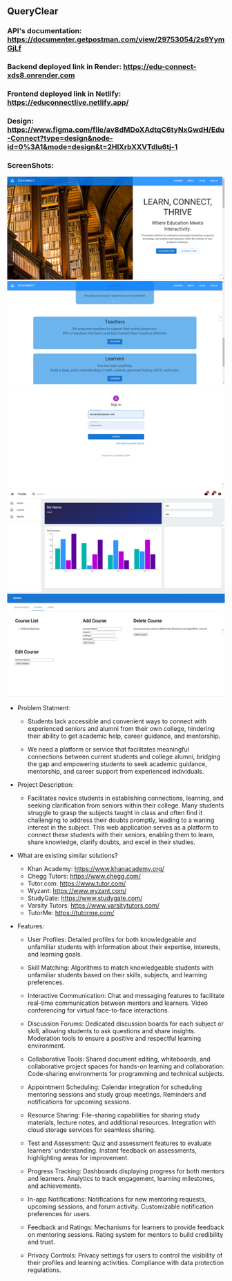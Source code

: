 ## QueryClear

### API's documentation: https://documenter.getpostman.com/view/29753054/2s9YymGjLf

### Backend deployed link in Render: https://edu-connect-xds8.onrender.com

### Frontend deployed link in Netlify: https://educonnectlive.netlify.app/

### Design: https://www.figma.com/file/av8dMDoXAdtqC6tyNxGwdH/Edu-Connect?type=design&node-id=0%3A1&mode=design&t=2HlXrbXXVTdlu6tj-1

### ScreenShots:
![alt text](1.png)
![alt text](3.png)
![alt text](2.png)
![alt text](4.png)
![alt text](5.png)

- Problem Statment:
 
  - Students lack accessible and convenient ways to connect with experienced seniors and alumni from their own college, hindering their ability to get academic help, career guidance, and mentorship.

  - We need a platform or service that facilitates meaningful connections between current students and college alumni, bridging the gap and empowering students to seek academic guidance, mentorship, and career support from experienced individuals.

- Project Description: 

  - Facilitates novice students in establishing connections, learning, and seeking clarification from seniors within their college. Many students struggle to grasp the subjects taught in class and often find it challenging to address their doubts promptly, leading to a waning interest in the subject. This web application serves as a platform to connect these students with their seniors, enabling them to learn, share knowledge, clarify doubts, and excel in their studies.

- What are existing similar solutions?

  - Khan Academy: https://www.khanacademy.org/
  - Chegg Tutors: https://www.chegg.com/
  - Tutor.com: https://www.tutor.com/
  - Wyzant: https://www.wyzant.com/
  - StudyGate: https://www.studygate.com/
  - Varsity Tutors: https://www.varsitytutors.com/
  - TutorMe: https://tutorme.com/

- Features:

  - User Profiles: Detailed profiles for both knowledgeable and unfamiliar students with information about their expertise, interests, and learning goals.

  - Skill Matching: Algorithms to match knowledgeable students with unfamiliar students based on their skills, subjects, and learning preferences. 

  - Interactive Communication: Chat and messaging features to facilitate real-time communication between mentors and learners.
   Video conferencing for virtual face-to-face interactions. 

  - Discussion Forums: Dedicated discussion boards for each subject or skill, allowing students to ask questions and share insights.
   Moderation tools to ensure a positive and respectful learning environment.

  - Collaborative Tools: Shared document editing, whiteboards, and collaborative project spaces for hands-on learning and collaboration.
   Code-sharing environments for programming and technical subjects.

  - Appointment Scheduling: Calendar integration for scheduling mentoring sessions and study group meetings.
   Reminders and notifications for upcoming sessions.

  - Resource Sharing: File-sharing capabilities for sharing study materials, lecture notes, and additional resources.
   Integration with cloud storage services for seamless sharing.

  - Test and Assessment: Quiz and assessment features to evaluate learners' understanding.
   Instant feedback on assessments, highlighting areas for improvement.

  - Progress Tracking: Dashboards displaying progress for both mentors and learners.
   Analytics to track engagement, learning milestones, and achievements. 

  - In-app Notifications: Notifications for new mentoring requests, upcoming sessions, and forum activity.
   Customizable notification preferences for users.

  - Feedback and Ratings: Mechanisms for learners to provide feedback on mentoring sessions.
   Rating system for mentors to build credibility and trust.

  - Privacy Controls: Privacy settings for users to control the visibility of their profiles and learning activities.
   Compliance with data protection regulations.

  


  


